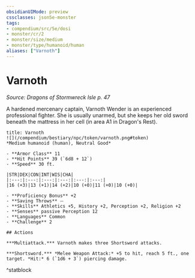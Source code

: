```yaml
---
obsidianUIMode: preview
cssclasses: json5e-monster
tags:
- compendium/src/5e/dosi
- monster/cr/2
- monster/size/medium
- monster/type/humanoid/human
aliases: ["Varnoth"]
---
```

# Varnoth
*Source: Dragons of Stormwreck Isle p. 47*  

A hardened mercenary captain, Varnoth Wender is an experienced professional fighter. She is usually unarmed, but she keeps her old sword beneath the mattress in her cell (in area A1 in Dragon's Rest).

```ad-statblock
title: Varnoth
![](/compendium/bestiary/npc/token/varnoth.png#token)
*Medium humanoid (human), Neutral Good*

- **Armor Class** 11 
- **Hit Points** 39 (`6d8 + 12`)
- **Speed** 30 ft.

|STR|DEX|CON|INT|WIS|CHA|
|:---:|:---:|:---:|:---:|:---:|:---:|
|16 (+3)|13 (+1)|14 (+2)|10 (+0)|11 (+0)|10 (+0)|

- **Proficiency Bonus** +2
- **Saving Throws** ⏤
- **Skills** Athletics +5, History +2, Perception +2, Religion +2
- **Senses** passive Perception 12
- **Languages** Common
- **Challenge** 2

## Actions

***Multiattack.*** Varnoth makes three Shortsword attacks.

***Shortsword.*** *Melee Weapon Attack:* +5 to hit, reach 5 ft., one target. *Hit:* 6 (`1d6 + 3`) piercing damage.
```
^statblock